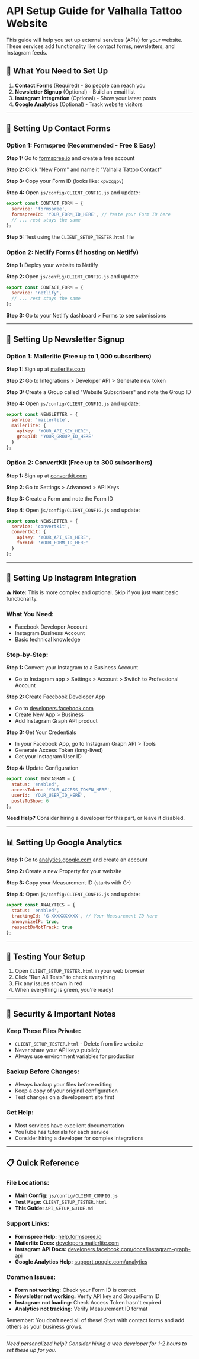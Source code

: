 # API Setup Guide for Valhalla Tattoo Website

This guide will help you set up external services (APIs) for your website. These services add functionality like contact forms, newsletters, and Instagram feeds.

## 🔧 What You Need to Set Up

1. **Contact Forms** (Required) - So people can reach you
2. **Newsletter Signup** (Optional) - Build an email list
3. **Instagram Integration** (Optional) - Show your latest posts
4. **Google Analytics** (Optional) - Track website visitors

---

## 📧 Setting Up Contact Forms

### Option 1: Formspree (Recommended - Free & Easy)

**Step 1:** Go to [formspree.io](https://formspree.io) and create a free account

**Step 2:** Click "New Form" and name it "Valhalla Tattoo Contact"

**Step 3:** Copy your Form ID (looks like: `xpwzgqpv`)

**Step 4:** Open `js/config/CLIENT_CONFIG.js` and update:
```javascript
export const CONTACT_FORM = {
  service: 'formspree',
  formspreeId: 'YOUR_FORM_ID_HERE', // Paste your Form ID here
  // ... rest stays the same
};
```

**Step 5:** Test using the `CLIENT_SETUP_TESTER.html` file

### Option 2: Netlify Forms (If hosting on Netlify)

**Step 1:** Deploy your website to Netlify

**Step 2:** Open `js/config/CLIENT_CONFIG.js` and update:
```javascript
export const CONTACT_FORM = {
  service: 'netlify',
  // ... rest stays the same
};
```

**Step 3:** Go to your Netlify dashboard > Forms to see submissions

---

## 📰 Setting Up Newsletter Signup

### Option 1: Mailerlite (Free up to 1,000 subscribers)

**Step 1:** Sign up at [mailerlite.com](https://mailerlite.com)

**Step 2:** Go to Integrations > Developer API > Generate new token

**Step 3:** Create a Group called "Website Subscribers" and note the Group ID

**Step 4:** Open `js/config/CLIENT_CONFIG.js` and update:
```javascript
export const NEWSLETTER = {
  service: 'mailerlite',
  mailerlite: {
    apiKey: 'YOUR_API_KEY_HERE',
    groupId: 'YOUR_GROUP_ID_HERE'
  }
};
```

### Option 2: ConvertKit (Free up to 300 subscribers)

**Step 1:** Sign up at [convertkit.com](https://convertkit.com)

**Step 2:** Go to Settings > Advanced > API Keys

**Step 3:** Create a Form and note the Form ID

**Step 4:** Open `js/config/CLIENT_CONFIG.js` and update:
```javascript
export const NEWSLETTER = {
  service: 'convertkit',
  convertkit: {
    apiKey: 'YOUR_API_KEY_HERE',
    formId: 'YOUR_FORM_ID_HERE'
  }
};
```

---

## 📸 Setting Up Instagram Integration

**⚠️ Note:** This is more complex and optional. Skip if you just want basic functionality.

### What You Need:
- Facebook Developer Account
- Instagram Business Account
- Basic technical knowledge

### Step-by-Step:

**Step 1:** Convert your Instagram to a Business Account
- Go to Instagram app > Settings > Account > Switch to Professional Account

**Step 2:** Create Facebook Developer App
- Go to [developers.facebook.com](https://developers.facebook.com)
- Create New App > Business
- Add Instagram Graph API product

**Step 3:** Get Your Credentials
- In your Facebook App, go to Instagram Graph API > Tools
- Generate Access Token (long-lived)
- Get your Instagram User ID

**Step 4:** Update Configuration
```javascript
export const INSTAGRAM = {
  status: 'enabled',
  accessToken: 'YOUR_ACCESS_TOKEN_HERE',
  userId: 'YOUR_USER_ID_HERE',
  postsToShow: 6
};
```

**Need Help?** Consider hiring a developer for this part, or leave it disabled.

---

## 📊 Setting Up Google Analytics

**Step 1:** Go to [analytics.google.com](https://analytics.google.com) and create an account

**Step 2:** Create a new Property for your website

**Step 3:** Copy your Measurement ID (starts with G-)

**Step 4:** Open `js/config/CLIENT_CONFIG.js` and update:
```javascript
export const ANALYTICS = {
  status: 'enabled',
  trackingId: 'G-XXXXXXXXXX', // Your Measurement ID here
  anonymizeIP: true,
  respectDoNotTrack: true
};
```

---

## 🧪 Testing Your Setup

1. Open `CLIENT_SETUP_TESTER.html` in your web browser
2. Click "Run All Tests" to check everything
3. Fix any issues shown in red
4. When everything is green, you're ready!

---

## 🚨 Security & Important Notes

### Keep These Files Private:
- `CLIENT_SETUP_TESTER.html` - Delete from live website
- Never share your API keys publicly
- Always use environment variables for production

### Backup Before Changes:
- Always backup your files before editing
- Keep a copy of your original configuration
- Test changes on a development site first

### Get Help:
- Most services have excellent documentation
- YouTube has tutorials for each service
- Consider hiring a developer for complex integrations

---

## 📋 Quick Reference

### File Locations:
- **Main Config:** `js/config/CLIENT_CONFIG.js`
- **Test Page:** `CLIENT_SETUP_TESTER.html`
- **This Guide:** `API_SETUP_GUIDE.md`

### Support Links:
- **Formspree Help:** [help.formspree.io](https://help.formspree.io)
- **Mailerlite Docs:** [developers.mailerlite.com](https://developers.mailerlite.com)
- **Instagram API Docs:** [developers.facebook.com/docs/instagram-graph-api](https://developers.facebook.com/docs/instagram-graph-api)
- **Google Analytics Help:** [support.google.com/analytics](https://support.google.com/analytics)

### Common Issues:
- **Form not working:** Check your Form ID is correct
- **Newsletter not working:** Verify API key and Group/Form ID
- **Instagram not loading:** Check Access Token hasn't expired
- **Analytics not tracking:** Verify Measurement ID format

Remember: You don't need all of these! Start with contact forms and add others as your business grows.

---

*Need personalized help? Consider hiring a web developer for 1-2 hours to set these up for you.*